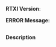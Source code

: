 **RTXI Version**: <!-- Tell us the RTXI version and also whether you used the Live CD or comiled from source -->

**ERROR Message:** <!-- Copy/paste any relevant error messages from the terminal. Be sure to wrap the text with ``` -->
```
```

**Description** <!-- Describe what you expected to happen, what actually happened, and what steps will trigger the error -->

<!-- This above template is for bug reports. If you have general comments/questions/etc, just ignore it and ask away. --> 
